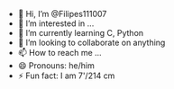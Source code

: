 - 👋 Hi, I’m @Filipes111007
- 👀 I’m interested in ...
- 🌱 I’m currently learning C, Python
- 💞️ I’m looking to collaborate on anything
- 📫 How to reach me ...
- 😄 Pronouns: he/him
- ⚡ Fun fact: I am 7'/214 cm

<!---
Filipes111007/Filipes111007 is a ✨ special ✨ repository because its `README.md` (this file) appears on your GitHub profile.
You can click the Preview link to take a look at your changes.
--->
